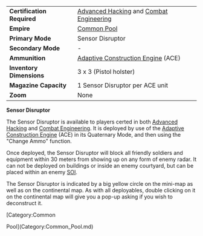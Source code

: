|                            |                                                                                                                             |
| -------------------------- | --------------------------------------------------------------------------------------------------------------------------- |
| **Certification Required** | [Advanced Hacking](../certifications/Advanced_Hacking.md) and [Combat Engineering](../certifications/Combat_Engineering.md) |
| **Empire**                 | [Common Pool](../terminology/Common_Pool.md)                                                                                |
| **Primary Mode**           | Sensor Disruptor                                                                                                            |
| **Secondary Mode**         | \-                                                                                                                          |
| **Ammunition**             | [Adaptive Construction Engine](../weapons/Adaptive_Construction_Engine.md) (ACE)                                            |
| **Inventory Dimensions**   | 3 x 3 (Pistol holster)                                                                                                      |
| **Magazine Capacity**      | 1 Sensor Disruptor per ACE unit                                                                                             |
| **Zoom**                   | None                                                                                                                        |

**Sensor Disruptor**

The Sensor Disruptor is available to players certed in both [Advanced
Hacking](../certifications/Advanced_Hacking.md) and [Combat
Engineering](../certifications/Combat_Engineering.md). It is deployed by use of
the [Adaptive Construction
Engine](../weapons/Adaptive_Construction_Engine.md) (ACE) in its Quaternary
Mode, and then using the "Change Ammo" function.

Once deployed, the Sensor Disruptor will block all friendly soldiers and
equipment within 30 meters from showing up on any form of enemy radar.
It can not be deployed on buildings or inside an enemy courtyard, but
can be placed within an enemy [SOI](../locations/Sphere_of_Influence.md).

The Sensor Disruptor is indicated by a big yellow circle on the mini-map
as well as on the continental map. As with all deployables, double
clicking on it on the continental map will give you a pop-up asking if
you wish to deconstruct it.

<!--[Category:Game Items](Category:Game_Items.md)--> [Category:Common
Pool](Category:Common_Pool.md)
